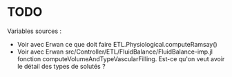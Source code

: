 # TODO

Variables sources :
- Voir avec Erwan ce que doit faire ETL.Physiological.computeRamsay()
- Voir avec Erwan src/Controller/ETL/FluidBalance/FluidBalance-imp.jl 
  fonction computeVolumeAndTypeVascularFilling.
  Est-ce qu'on veut avoir le détail des types de solutés ?
